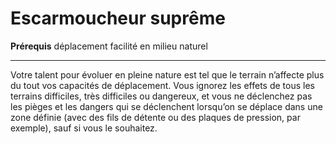 # Escarmoucheur suprême

<p><strong>Prérequis</strong> déplacement facilité en milieu naturel</p>
<hr>
<p>Votre talent pour évoluer en pleine nature est tel que le terrain n’affecte plus du tout vos capacités de déplacement. Vous ignorez les effets de tous les terrains difficiles, très difficiles ou dangereux, et vous ne déclenchez pas les pièges et les dangers qui se déclenchent lorsqu’on se déplace dans une zone définie (avec des fils de détente ou des plaques de pression, par exemple), sauf si vous le souhaitez.</p>